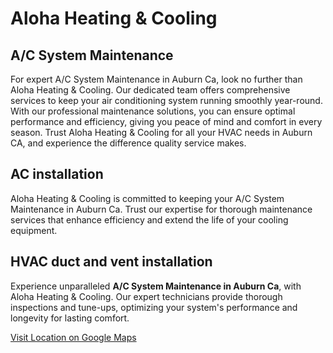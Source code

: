 <h1>Aloha Heating & Cooling</h1>
<h2>A/C System Maintenance</h2>
<p>For expert A/C System Maintenance in Auburn Ca, look no further than Aloha Heating & Cooling. Our dedicated team offers comprehensive services to keep your air conditioning system running smoothly year-round. With our professional maintenance solutions, you can ensure optimal performance and efficiency, giving you peace of mind and comfort in every season. Trust Aloha Heating & Cooling for all your HVAC needs in Auburn CA, and experience the difference quality service makes.</p>
<h2>AC installation</h2>
<p>Aloha Heating & Cooling is committed to keeping your A/C System Maintenance in Auburn Ca. Trust our expertise for thorough maintenance services that enhance efficiency and extend the life of your cooling equipment.</p>
<h2>HVAC duct and vent installation</h2>
<p>Experience unparalleled <b>A/C System Maintenance in Auburn Ca</b>, with Aloha Heating & Cooling. Our expert technicians provide thorough inspections and tune-ups, optimizing your system's performance and longevity for lasting comfort.</p>
<a href="https://maps.app.goo.gl/aJmLHwFjYRYBG6v99">Visit Location on Google Maps</a>

